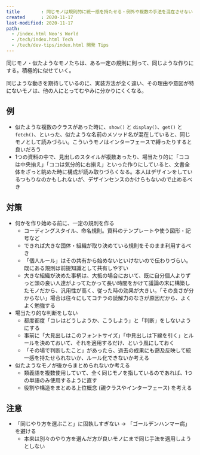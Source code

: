 ```yaml
---
title        : 同じモノは規則的に統一感を持たせる・例外や複数の手法を混在させない
created      : 2020-11-17
last-modified: 2020-11-17
path:
  - /index.html Neo's World
  - /tech/index.html Tech
  - /tech/dev-tips/index.html 開発 Tips
---
```


同じモノ・似たようなモノたちは、ある一定の規則に則って、同じような作りにする。積極的に似せていく。

同じような動きを期待しているのに、実装方法が全く違い、その理由や意図が特にないモノは、他の人にとってむやみに分かりにくくなる。


## 例

- 似たような複数のクラスがあった時に、`show()` と `display()`、`get()` と `fetch()`、といった、似たような名前のメソッド名が混在していると、同じモノとして読みづらい。こういうモノはインターフェースで縛ったりすると良いだろう
- 1つの資料の中で、見出しのスタイルが複数あったり、場当たり的に「ココは中央揃え」「ココは気分的に右揃え」といった作りにしていると、文書全体をざっと眺めた時に構成が読み取りづらくなる。本人はデザインをしているつもりなのかもしれないが、デザインセンスのかけらもないので止めるべき


## 対策

- 何かを作り始める前に、一定の規則を作る
  - コーディングスタイル、命名規則。資料のテンプレートや使う図形・記号など
  - できれば大きな団体・組織が取り決めている規則をそのまま利用するべき
  - 「個人ルール」はその共有から始めないといけないので伝わりづらい。既にある規則は前提知識として共有しやすい
  - 大きな組織が決めた事柄は、大抵の場合において、既に自分個人よりずっと頭の良い人達がよってたかって長い時間をかけて議論の末に構築したモノだから、汎用性が高く、従った時の効果が大きい。「その良さが分からない」場合は往々にしてコチラの読解力のなさが原因だから、よくよく勉強する
- 場当たり的な判断をしない
  - 都度都度「コレはどうしようか、こうしよう」と「判断」をしないようにする
  - 事前に「大見出しはこのフォントサイズ」「中見出しは下線を引く」とルールを決めておいて、それを適用するだけ、という風にしておく
  - 「その場で判断したこと」があったら、過去の成果にも遡及反映して統一感を持たせられないか、ルール化できないか考える
- 似たようなモノが後からまとめられないか考える
  - 類義語を複数使用していて、全く同じモノを指しているのであれば、1つの単語のみ使用するように直す
  - 役割や構造をまとめる上位概念 (親クラスやインターフェース) を考える


## 注意

- 「同じやり方を選ぶこと」に固執しすぎない → 「ゴールデンハンマー病」を避ける
  - 本来は別々のやり方を選んだ方が良いモノにまで同じ手法を適用しようとしない
